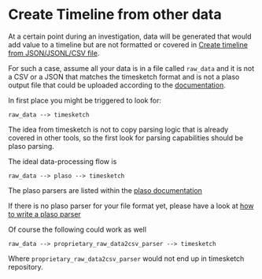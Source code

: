 # Create Timeline from other data

At a certain point during an investigation, data will be generated that would add value to a timeline but are not formatted or covered in [Create timeline from JSON/JSONL/CSV file](/user-guide/create-timeline-from-json-csv/).

For such a case, assume all your data is in a file called `raw_data` and it is not a CSV or a JSON that matches the timesketch format and is not a plaso output file that could be uploaded according to the [documentation](/user-guide/create-timeline-from-json-csv/).

In first place you might be triggered to look for:

    raw_data --> timesketch

The idea from timesketch is not to copy parsing logic that is already covered in other tools, so the first look for parsing capabilities should be plaso parsing.

The ideal data-processing flow is

    raw_data --> plaso --> timesketch

The plaso parsers are listed within the [plaso documentation](https://plaso.readthedocs.io/en/latest/sources/user/Parsers-and-plugins.html)

If there is no plaso parser for your file format yet, please have a look at [how to write a plaso parser](https://plaso.readthedocs.io/en/latest/sources/developer/How-to-write-a-parser.html)

Of course the following could work as well

    raw_data --> proprietary_raw_data2csv_parser --> timesketch
    
Where `proprietary_raw_data2csv_parser` would not end up in timesketch repository.
